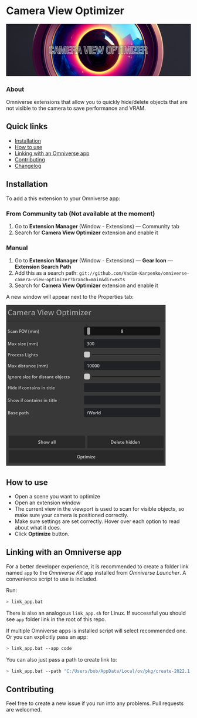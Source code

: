 # Camera View Optimizer
![welcome](readme_media/welcome.jpg)
### About
Omniverse extensions that allow you to quickly hide/delete objects that are not visible to the camera to save performance and VRAM.

## Quick links

* [Installation](#installation)
* [How to use](#how-to-use)
* [Linking with an Omniverse app](#linking-with-an-omniverse-app)
* [Contributing](#contributing)
* [Changelog](CHANGELOG.md)

## Installation
To add a this extension to your Omniverse app:
### From Community tab (Not available at the moment)
1. Go to **Extension Manager** (Window - Extensions) — Community tab
2. Search for **Camera View Optimizer** extension and enable it
### Manual
1. Go to **Extension Manager** (Window - Extensions) — **Gear Icon** — **Extension Search Path**
2. Add this as a search path: `git://github.com/Vadim-Karpenko/omniverse-camera-view-optimizer?branch=main&dir=exts`
3. Search for **Camera View Optimizer** extension and enable it

A new window will appear next to the Properties tab:


![start window](readme_media/start_window.jpg)

## How to use
- Open a scene you want to optimize
- Open an extension window
- The current view in the viewport is used to scan for visible objects, so make sure your camera is positioned correctly.
- Make sure settings are set correctly. Hover over each option to read about what it does.
- Click **Optimize** button.

## Linking with an Omniverse app

For a better developer experience, it is recommended to create a folder link named `app` to the *Omniverse Kit* app installed from *Omniverse Launcher*. A convenience script to use is included.

Run:

```bash
> link_app.bat
```

There is also an analogous `link_app.sh` for Linux. If successful you should see `app` folder link in the root of this repo.

If multiple Omniverse apps is installed script will select recommended one. Or you can explicitly pass an app:

```bash
> link_app.bat --app code
```

You can also just pass a path to create link to:

```bash
> link_app.bat --path "C:/Users/bob/AppData/Local/ov/pkg/create-2022.1.3"
```


## Contributing
Feel free to create a new issue if you run into any problems. Pull requests are welcomed.
